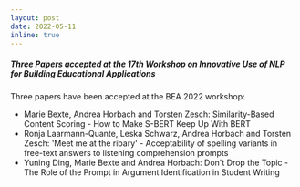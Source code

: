 ```yaml
---
layout: post
date: 2022-05-11
inline: true
---
```


##### Three Papers accepted at the 17th Workshop on Innovative Use of NLP for Building Educational Applications

Three papers have been accepted at the BEA 2022 workshop:

- Marie Bexte, Andrea Horbach and Torsten Zesch: Similarity-Based Content Scoring - How to Make S-BERT Keep Up With BERT
- Ronja Laarmann-Quante, Leska Schwarz, Andrea Horbach and Torsten Zesch: 'Meet me at the ribary' - Acceptability of spelling variants in free-text answers to listening comprehension prompts
- Yuning Ding, Marie Bexte and Andrea Horbach: Don't Drop the Topic - The Role of the Prompt in Argument Identification in Student Writing